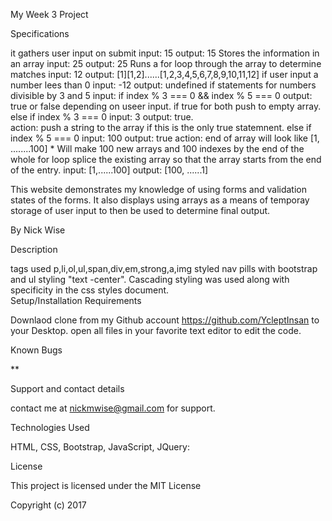 My Week 3 Project 

Specifications

it gathers user input on submit 
		input: 15
		output: 15 
 Stores the information in an array 
		input: 25
		output: 25
Runs a for loop through the array to determine matches 
		input: 12
		output: [1][1,2]......[1,2,3,4,5,6,7,8,9,10,11,12]
if user input a number lees than 0 
		input: -12
		output: undefined 
if statements for numbers divisible by 3 and 5
		input: if index % 3 === 0 && index % 5 === 0
		output: true or false depending on useer input. if 				true for both push to empty array.
else if index % 3 === 0
		input: 3
		output: true.   
		action: push a string to the array if this is the 					only true statemnent.
else if index % 5 === 0 
		input: 100
		output: true 
		action: end of array will look like [1, ........100]
				* Will make 100 new arrays and 100 indexes 					by the end of the whole for loop
splice the existing array so that the array starts from the end of the entry.
		input: [1,......100]
		output: [100, ......1]


This website demonstrates my knowledge of using forms and validation states of the forms. It also displays using arrays as a means of temporay storage of user input to then be used to determine final output.

By Nick Wise

Description

tags used p,li,ol,ul,span,div,em,strong,a,img
styled nav pills with bootstrap and ul styling "text -center".
Cascading styling was used along with specificity in the css styles document.  
Setup/Installation Requirements

Downlaod clone from my Github account https://github.com/YcleptInsan to your Desktop. open all files in your favorite text editor to edit the code.

Known Bugs

**

Support and contact details

contact me at nickmwise@gmail.com for support.

Technologies Used

HTML, CSS, Bootstrap, JavaScript, JQuery:

License

This project is licensed under the MIT License

Copyright (c) 2017